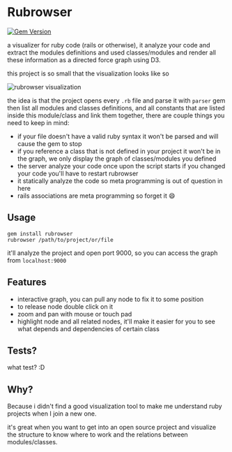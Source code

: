 # Rubrowser

[![Gem Version](https://badge.fury.io/rb/rubrowser.svg)](https://badge.fury.io/rb/rubrowser)

a visualizer for ruby code (rails or otherwise), it analyze your code and extract the modules definitions and used classes/modules and render all these information as a directed force graph using D3.

this project is so small that the visualization looks like so

![rubrowser visualization](http://i.imgur.com/O2tbOJZ.png)

the idea is that the project opens every `.rb` file and parse it with `parser` gem then list all modules and classes definitions, and all constants that are listed inside this module/class and link them together, there are couple things you need to keep in mind:

* if your file doesn't have a valid ruby syntax it won't be parsed and will cause the gem to stop
* if you reference a class that is not defined in your project it won't be in the graph, we only display the graph of classes/modules you defined
* the server analyze your code once upon the script starts if you changed your code you'll have to restart rubrowser
* it statically analyze the code so meta programming is out of question in here
* rails associations are meta programming so forget it :smile:

## Usage

```
gem install rubrowser
rubrowser /path/to/project/or/file
```

it'll analyze the project and open port 9000, so you can access the graph from `localhost:9000`

## Features

* interactive graph, you can pull any node to fix it to some position
* to release node double click on it
* zoom and pan with mouse or touch pad
* highlight node and all related nodes, it'll make it easier for you to see what depends and dependencies of certain class


## Tests?

what test? :D

## Why?

Because i didn't find a good visualization tool to make me understand ruby projects when I join a new one.

it's great when you want to get into an open source project and visualize the structure to know where to work and the relations between modules/classes.
